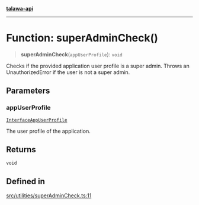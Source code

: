 [**talawa-api**](../../../README.md)

***

# Function: superAdminCheck()

> **superAdminCheck**(`appUserProfile`): `void`

Checks if the provided application user profile is a super admin.
Throws an UnauthorizedError if the user is not a super admin.

## Parameters

### appUserProfile

[`InterfaceAppUserProfile`](../../../models/AppUserProfile/interfaces/InterfaceAppUserProfile.md)

The user profile of the application.

## Returns

`void`

## Defined in

[src/utilities/superAdminCheck.ts:11](https://github.com/Suyash878/talawa-api/blob/e4413cec641a837926071678fed3c7f67234e31e/src/utilities/superAdminCheck.ts#L11)
